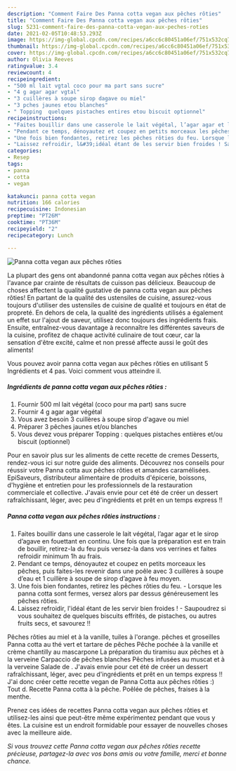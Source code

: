 ```yaml
---
description: "Comment Faire Des Panna cotta vegan aux pêches rôties"
title: "Comment Faire Des Panna cotta vegan aux pêches rôties"
slug: 5231-comment-faire-des-panna-cotta-vegan-aux-peches-roties
date: 2021-02-05T10:48:53.293Z
image: https://img-global.cpcdn.com/recipes/a6cc6c80451a06ef/751x532cq70/panna-cotta-vegan-aux-peches-roties-photo-principale-de-la-recette.jpg
thumbnail: https://img-global.cpcdn.com/recipes/a6cc6c80451a06ef/751x532cq70/panna-cotta-vegan-aux-peches-roties-photo-principale-de-la-recette.jpg
cover: https://img-global.cpcdn.com/recipes/a6cc6c80451a06ef/751x532cq70/panna-cotta-vegan-aux-peches-roties-photo-principale-de-la-recette.jpg
author: Olivia Reeves
ratingvalue: 3.4
reviewcount: 4
recipeingredient:
- "500 ml lait vgtal coco pour ma part sans sucre"
- "4 g agar agar vgtal"
- "3 cuillères à soupe sirop dagave ou miel"
- "3 pches jaunes etou blanches"
- " Topping  quelques pistaches entires etou biscuit optionnel"
recipeinstructions:
- "Faites bouillir dans une casserole le lait végétal, l’agar agar et le sirop d’agave en fouettant en continu. Une fois que la préparation est en train de bouillir, retirez-la du feu puis versez-la dans vos verrines et faites refroidir minimum 1h au frais."
- "Pendant ce temps, dénoyautez et coupez en petits morceaux les pêches, puis faites-les revenir dans une poêle avec 3 cuillères à soupe d’eau et 1 cuillère à soupe de sirop d’agave à feu moyen."
- "Une fois bien fondantes, retirez les pêches rôties du feu. Lorsque les panna cotta sont fermes, versez alors par dessus généreusement les pêches rôties."
- "Laissez refroidir, l&#39;idéal étant de les servir bien froides ! Saupoudrez si vous souhaitez de quelques biscuits effrités, de pistaches, ou autres fruits secs, et savourez !!"
categories:
- Resep
tags:
- panna
- cotta
- vegan

katakunci: panna cotta vegan 
nutrition: 166 calories
recipecuisine: Indonesian
preptime: "PT26M"
cooktime: "PT36M"
recipeyield: "2"
recipecategory: Lunch

---
```



![Panna cotta vegan aux pêches rôties](https://img-global.cpcdn.com/recipes/a6cc6c80451a06ef/751x532cq70/panna-cotta-vegan-aux-peches-roties-photo-principale-de-la-recette.jpg)

La plupart des gens ont abandonné panna cotta vegan aux pêches rôties à l'avance par crainte de résultats de cuisson pas délicieux. Beaucoup de choses affectent la qualité gustative de panna cotta vegan aux pêches rôties! En partant de la qualité des ustensiles de cuisine, assurez-vous toujours d'utiliser des ustensiles de cuisine de qualité et toujours en état de propreté. En dehors de cela, la qualité des ingrédients utilisés a également un effet sur l'ajout de saveur, utilisez donc toujours des ingrédients frais. Ensuite, entraînez-vous davantage à reconnaître les différentes saveurs de la cuisine, profitez de chaque activité culinaire de tout cœur, car la sensation d'être excité, calme et non pressé affecte aussi le goût des aliments!

<!--inarticleads1-->

Vous pouvez avoir panna cotta vegan aux pêches rôties en utilisant 5 Ingrédients et 4 pas. Voici comment vous atteindre il.

##### Ingrédients de panna cotta vegan aux pêches rôties :

1. Fournir 500 ml lait végétal (coco pour ma part) sans sucre
1. Fournir 4 g agar agar végétal
1. Vous avez besoin 3 cuillères à soupe sirop d&#39;agave ou miel
1. Préparer 3 pêches jaunes et/ou blanches
1. Vous devez vous préparer  Topping : quelques pistaches entières et/ou biscuit (optionnel)


Pour en savoir plus sur les aliments de cette recette de cremes Desserts, rendez-vous ici sur notre guide des aliments. Découvrez nos conseils pour réussir votre Panna cotta aux pêches rôties et amandes caramélisées. EpiSaveurs, distributeur alimentaire de produits d&#39;épicerie, boissons, d&#39;hygiène et entretien pour les professionnels de la restauration commerciale et collective. J&#39;avais envie pour cet été de créer un dessert rafraîchissant, léger, avec peu d&#39;ingrédients et prêt en un temps express !! 

<!--inarticleads2-->

##### Panna cotta vegan aux pêches rôties instructions :

1. Faites bouillir dans une casserole le lait végétal, l’agar agar et le sirop d’agave en fouettant en continu. Une fois que la préparation est en train de bouillir, retirez-la du feu puis versez-la dans vos verrines et faites refroidir minimum 1h au frais.
1. Pendant ce temps, dénoyautez et coupez en petits morceaux les pêches, puis faites-les revenir dans une poêle avec 3 cuillères à soupe d’eau et 1 cuillère à soupe de sirop d’agave à feu moyen.
1. Une fois bien fondantes, retirez les pêches rôties du feu. - Lorsque les panna cotta sont fermes, versez alors par dessus généreusement les pêches rôties.
1. Laissez refroidir, l&#39;idéal étant de les servir bien froides ! - Saupoudrez si vous souhaitez de quelques biscuits effrités, de pistaches, ou autres fruits secs, et savourez !!


Pêches rôties au miel et à la vanille, tuiles à l&#39;orange. pêches et groseilles Panna cotta au thé vert et tartare de pêches Pêche pochée à la vanille et crème chantilly au mascarpone La préparation du tiramisu aux pêches et à la verveine Carpaccio de pêches blanches Pêches infusées au muscat et à la verveine Salade de . J&#39;avais envie pour cet été de créer un dessert rafraîchissant, léger, avec peu d&#39;ingrédients et prêt en un temps express !! J&#39;ai donc créer cette recette vegan de Panna Cotta aux pêches rôties :) Tout d. Recette Panna cotta à la pêche. Poêlée de pêches, fraises à la menthe. 

<!--inarticleads1-->

<p>
Prenez ces idées de recettes Panna cotta vegan aux pêches rôties et utilisez-les ainsi que peut-être même expérimentez pendant que vous y êtes. La cuisine est un endroit formidable pour essayer de nouvelles choses avec la meilleure aide.
</p>

<p>
<i>Si vous trouvez cette Panna cotta vegan aux pêches rôties recette précieuse, partagez-la avec vos bons amis ou votre famille, merci et bonne chance.</i>
</p>
